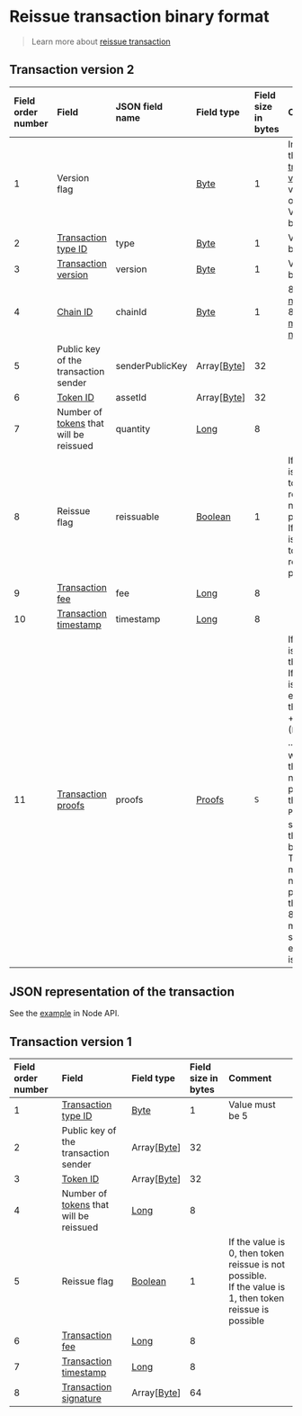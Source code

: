 # Reissue transaction binary format

> Learn more about [reissue transaction](/en/blockchain/transaction-type/reissue-transaction.md)

## Transaction version 2

| Field order number | Field | JSON field name | Field type | Field size in bytes | Comment |
| :--- | :--- | :--- | :--- | :--- | :--- |
| 1 | Version flag | | [Byte](/en/blockchain/blockchain/blockchain-data-types.md) | 1 | Indicates the [transaction version](/en/blockchain/transaction/transaction-version.md) is version 2 or higher.<br>Value must be 0 |
| 2 | [Transaction type ID](/en/blockchain/transaction-type.md) | type | [Byte](/en/blockchain/blockchain/blockchain-data-types.md) | 1 | Value must be 5 |
| 3 | [Transaction version](/en/blockchain/transaction/transaction-version.md) | version | [Byte](/en/blockchain/blockchain/blockchain-data-types.md) | 1 | Value must be 2 |
| 4 | [Chain ID](/en/blockchain/blockchain-network/chain-id.md) | chainId | [Byte](/en/blockchain/blockchain/blockchain-data-types.md) | 1 | 84 for [test network](/en/blockchain/blockchain-network/test-network.md), 87 for [main network](/en/blockchain/blockchain-network/main-network.md) |
| 5 | Public key of the transaction sender | senderPublicKey | Array[[Byte](/en/blockchain/blockchain/blockchain-data-types.md)] | 32 | |
| 6 | [Token ID](/en/blockchain/token/token-id.md) | assetId | Array[[Byte](/en/blockchain/blockchain/blockchain-data-types.md)] | 32 | |
| 7 | Number of [tokens](/en/blockchain/token.md) that will be reissued | quantity | [Long](/en/blockchain/blockchain/blockchain-data-types.md) | 8 | |
| 8 | Reissue flag | reissuable | [Boolean](/en/blockchain/blockchain/blockchain-data-types.md) | 1 | If the value is 0, then token reissue is not possible.<br>If the value is 1, then token reissue is possible |
| 9 | [Transaction fee](/en/blockchain/transaction/transaction-fee.md) | fee | [Long](/en/blockchain/blockchain/blockchain-data-types.md) | 8 | |
| 10 | [Transaction timestamp](/en/blockchain/transaction/transaction-timestamp.md) | timestamp | [Long](/en/blockchain/blockchain/blockchain-data-types.md) | 8 | |
| 11 | [Transaction proofs](/en/blockchain/transaction/transaction-proof.md) | proofs | [Proofs](/en/blockchain/transaction/transaction-proof.md) | `S` | If the array is empty, then `S`= 3. <br>If the array is not empty, then `S` = 3 + 2 × `N` + (`P`<sub>1</sub> + `P`<sub>2</sub> + ... + `P`<sub>n</sub>), where `N` is the number of proofs in the array, `P`<sub>n</sub> is the size on `N`-th proof in bytes. <br>The maximum number of proofs in the array is 8. The maximum size of each proof is 64 bytes |

## JSON representation of the transaction

See the [example](https://nodes.wavesnodes.com/transactions/info/27ETigYaHym2Zbdp4x1gnXnZPF1VJCqQpXmhszC35Qac) in Node API.

## Transaction version 1

| Field order number | Field | Field type | Field size in bytes | Comment |
| :--- | :--- | :--- | :--- | :--- |
| 1 | [Transaction type ID](/en/blockchain/transaction-type.md) | [Byte](/en/blockchain/blockchain/blockchain-data-types.md) | 1 | Value must be 5 |
| 2 | Public key of the transaction sender | Array[[Byte](/en/blockchain/blockchain/blockchain-data-types.md)] | 32 | |
| 3 | [Token ID](/en/blockchain/token/token-id.md) | Array[[Byte](/en/blockchain/blockchain/blockchain-data-types.md)] | 32 | |
| 4 | Number of [tokens](/en/blockchain/token.md) that will be reissued | [Long](/en/blockchain/blockchain/blockchain-data-types.md) | 8 | |
| 5 | Reissue flag | [Boolean](/en/blockchain/blockchain/blockchain-data-types.md) | 1 | If the value is 0, then token reissue is not possible.<br>If the value is 1, then token reissue is possible |
| 6 | [Transaction fee](/en/blockchain/transaction/transaction-fee.md) | [Long](/en/blockchain/blockchain/blockchain-data-types.md) | 8 | |
| 7 | [Transaction timestamp](/en/blockchain/transaction/transaction-timestamp.md) | [Long](/en/blockchain/blockchain/blockchain-data-types.md) | 8 | |
| 8 | [Transaction signature](/en/blockchain/transaction/transaction-signature.md) | Array[[Byte](/en/blockchain/blockchain/blockchain-data-types.md)] | 64 | | |
